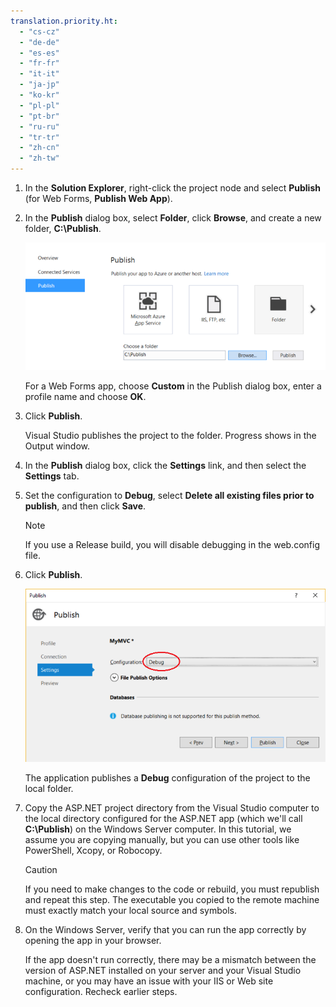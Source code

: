 ```yaml
---
translation.priority.ht: 
  - "cs-cz"
  - "de-de"
  - "es-es"
  - "fr-fr"
  - "it-it"
  - "ja-jp"
  - "ko-kr"
  - "pl-pl"
  - "pt-br"
  - "ru-ru"
  - "tr-tr"
  - "zh-cn"
  - "zh-tw"
---
```

1. In the **Solution Explorer**,  right-click the project node and select **Publish** (for Web Forms, **Publish Web App**).

2. In the **Publish** dialog box, select **Folder**, click **Browse**, and create a new folder, **C:\Publish**.

    ![RemoteDBG_Publish_Local](../media/remotedbg_publish_local.png "RemoteDBG_Publish_Local")

    For a Web Forms app, choose **Custom** in the Publish dialog box, enter a profile name and choose **OK**.

3. Click **Publish**.

    Visual Studio publishes the project to the folder. Progress shows in the Output window.

4. In the **Publish** dialog box, click the **Settings** link, and then select the **Settings** tab.

5. Set the configuration to **Debug**, select **Delete all existing files prior to publish**, and then click **Save**.

    > [!NOTE]
    > If you use a Release build, you will disable debugging in the web.config file.

6. Click **Publish**.

    ![RemoteDBG_Publish_Debug_Config](../media/remotedbg_publish_debug_config.png "RemoteDBG_Publish_Debug_Config")
    
    The application publishes a **Debug** configuration of the project to the local folder.

5. Copy the ASP.NET project directory from the Visual Studio computer to the local directory configured for the ASP.NET app (which we'll call **C:\Publish**) on the Windows Server computer. In this tutorial, we assume you are copying manually, but you can use other tools like PowerShell, Xcopy, or Robocopy.

    > [!CAUTION]
    >  If you need to make changes to the code or rebuild, you must republish and repeat this step. The executable you copied to the remote machine must exactly match your local source and symbols.

6. On the Windows Server, verify that you can run the app correctly by opening the app in your browser.

    If the app doesn't run correctly, there may be a mismatch between the version of ASP.NET installed on your server and your Visual Studio machine, or you may have an issue with your IIS or Web site configuration. Recheck earlier steps.